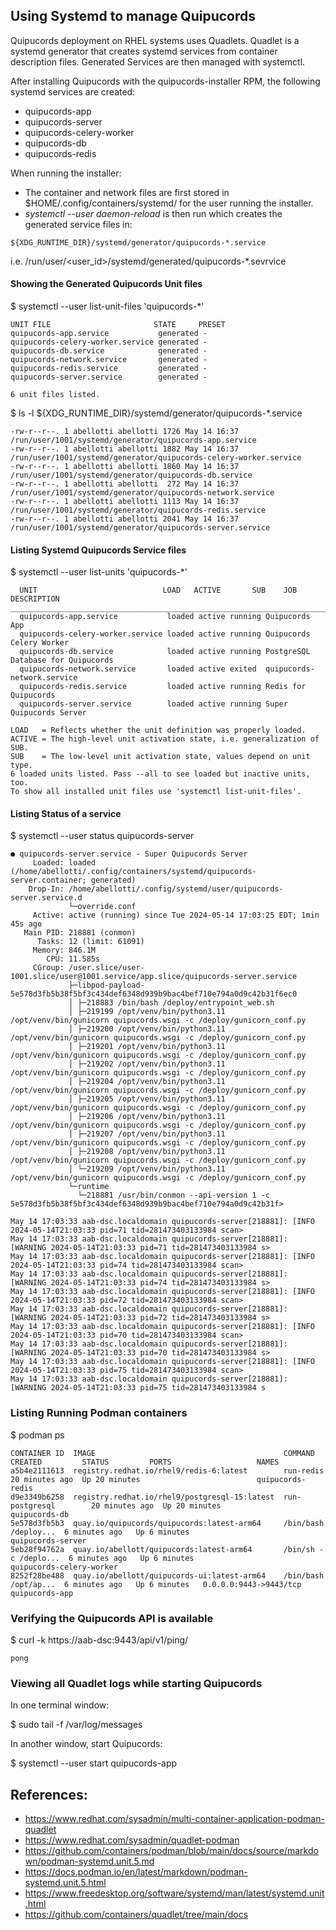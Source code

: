 
## Using Systemd to manage Quipucords

Quipucords deployment on RHEL systems uses Quadlets.
Quadlet is a systemd generator that creates systemd services from container description files.
Generated Services are then managed with systemctl.

After installing Quipucords with the quipucords-installer RPM, the following systemd services are created:

  - quipucords-app
  - quipucords-server
  - quipucords-celery-worker
  - quipucords-db
  - quipucords-redis


When running the installer:

- The container and network files are first stored in $HOME/.config/containers/systemd/
for the user running the installer.
- _systemctl --user daemon-reload_ is then run which creates the generated service files in:

```
${XDG_RUNTIME_DIR}/systemd/generator/quipucords-*.service
```
i.e. /run/user/\<user_id\>/systemd/generated/quipucords-*.sevrvice

#### Showing the Generated Quipucords Unit files

$ systemctl --user list-unit-files 'quipucords-*'

```
UNIT FILE                       STATE     PRESET
quipucords-app.service           generated -
quipucords-celery-worker.service generated -
quipucords-db.service            generated -
quipucords-network.service       generated -
quipucords-redis.service         generated -
quipucords-server.service        generated -

6 unit files listed.
```

$ ls -l ${XDG\_RUNTIME\_DIR}/systemd/generator/quipucords-*.service

```
-rw-r--r--. 1 abellotti abellotti 1726 May 14 16:37 /run/user/1001/systemd/generator/quipucords-app.service
-rw-r--r--. 1 abellotti abellotti 1882 May 14 16:37 /run/user/1001/systemd/generator/quipucords-celery-worker.service
-rw-r--r--. 1 abellotti abellotti 1860 May 14 16:37 /run/user/1001/systemd/generator/quipucords-db.service
-rw-r--r--. 1 abellotti abellotti  272 May 14 16:37 /run/user/1001/systemd/generator/quipucords-network.service
-rw-r--r--. 1 abellotti abellotti 1113 May 14 16:37 /run/user/1001/systemd/generator/quipucords-redis.service
-rw-r--r--. 1 abellotti abellotti 2041 May 14 16:37 /run/user/1001/systemd/generator/quipucords-server.service
```

#### Listing Systemd Quipucords Service files

$ systemctl --user list-units 'quipucords-*'


```
  UNIT                            LOAD   ACTIVE       SUB    JOB     DESCRIPTION
______________________________________________________________________________________________________
  quipucords-app.service           loaded active running Quipucords App
  quipucords-celery-worker.service loaded active running Quipucords Celery Worker
  quipucords-db.service            loaded active running PostgreSQL Database for Quipucords
  quipucords-network.service       loaded active exited  quipucords-network.service
  quipucords-redis.service         loaded active running Redis for Quipucords
  quipucords-server.service        loaded active running Super Quipucords Server

LOAD   = Reflects whether the unit definition was properly loaded.
ACTIVE = The high-level unit activation state, i.e. generalization of SUB.
SUB    = The low-level unit activation state, values depend on unit type.
6 loaded units listed. Pass --all to see loaded but inactive units, too.
To show all installed unit files use 'systemctl list-unit-files'.
```

#### Listing Status of a service

$ systemctl --user status quipucords-server

```
● quipucords-server.service - Super Quipucords Server
     Loaded: loaded (/home/abellotti/.config/containers/systemd/quipucords-server.container; generated)
    Drop-In: /home/abellotti/.config/systemd/user/quipucords-server.service.d
             └─override.conf
     Active: active (running) since Tue 2024-05-14 17:03:25 EDT; 1min 45s ago
   Main PID: 218881 (conmon)
      Tasks: 12 (limit: 61091)
     Memory: 846.1M
        CPU: 11.585s
     CGroup: /user.slice/user-1001.slice/user@1001.service/app.slice/quipucords-server.service
             ├─libpod-payload-5e578d3fb5b38f5bf3c434def6348d939b9bac4bef710e794a0d9c42b31f6ec0
             │ ├─218883 /bin/bash /deploy/entrypoint_web.sh
             │ ├─219199 /opt/venv/bin/python3.11 /opt/venv/bin/gunicorn quipucords.wsgi -c /deploy/gunicorn_conf.py
             │ ├─219200 /opt/venv/bin/python3.11 /opt/venv/bin/gunicorn quipucords.wsgi -c /deploy/gunicorn_conf.py
             │ ├─219201 /opt/venv/bin/python3.11 /opt/venv/bin/gunicorn quipucords.wsgi -c /deploy/gunicorn_conf.py
             │ ├─219202 /opt/venv/bin/python3.11 /opt/venv/bin/gunicorn quipucords.wsgi -c /deploy/gunicorn_conf.py
             │ ├─219204 /opt/venv/bin/python3.11 /opt/venv/bin/gunicorn quipucords.wsgi -c /deploy/gunicorn_conf.py
             │ ├─219205 /opt/venv/bin/python3.11 /opt/venv/bin/gunicorn quipucords.wsgi -c /deploy/gunicorn_conf.py
             │ ├─219206 /opt/venv/bin/python3.11 /opt/venv/bin/gunicorn quipucords.wsgi -c /deploy/gunicorn_conf.py
             │ ├─219207 /opt/venv/bin/python3.11 /opt/venv/bin/gunicorn quipucords.wsgi -c /deploy/gunicorn_conf.py
             │ ├─219208 /opt/venv/bin/python3.11 /opt/venv/bin/gunicorn quipucords.wsgi -c /deploy/gunicorn_conf.py
             │ └─219209 /opt/venv/bin/python3.11 /opt/venv/bin/gunicorn quipucords.wsgi -c /deploy/gunicorn_conf.py
             └─runtime
               └─218881 /usr/bin/conmon --api-version 1 -c 5e578d3fb5b38f5bf3c434def6348d939b9bac4bef710e794a0d9c42b31f>

May 14 17:03:33 aab-dsc.localdomain quipucords-server[218881]: [INFO 2024-05-14T21:03:33 pid=71 tid=281473403133984 scan>
May 14 17:03:33 aab-dsc.localdomain quipucords-server[218881]: [WARNING 2024-05-14T21:03:33 pid=71 tid=281473403133984 s>
May 14 17:03:33 aab-dsc.localdomain quipucords-server[218881]: [INFO 2024-05-14T21:03:33 pid=74 tid=281473403133984 scan>
May 14 17:03:33 aab-dsc.localdomain quipucords-server[218881]: [WARNING 2024-05-14T21:03:33 pid=74 tid=281473403133984 s>
May 14 17:03:33 aab-dsc.localdomain quipucords-server[218881]: [INFO 2024-05-14T21:03:33 pid=72 tid=281473403133984 scan>
May 14 17:03:33 aab-dsc.localdomain quipucords-server[218881]: [WARNING 2024-05-14T21:03:33 pid=72 tid=281473403133984 s>
May 14 17:03:33 aab-dsc.localdomain quipucords-server[218881]: [INFO 2024-05-14T21:03:33 pid=70 tid=281473403133984 scan>
May 14 17:03:33 aab-dsc.localdomain quipucords-server[218881]: [WARNING 2024-05-14T21:03:33 pid=70 tid=281473403133984 s>
May 14 17:03:33 aab-dsc.localdomain quipucords-server[218881]: [INFO 2024-05-14T21:03:33 pid=75 tid=281473403133984 scan>
May 14 17:03:33 aab-dsc.localdomain quipucords-server[218881]: [WARNING 2024-05-14T21:03:33 pid=75 tid=281473403133984 s
```

### Listing Running Podman containers

$ podman ps

```
CONTAINER ID  IMAGE                                          COMMAND               CREATED         STATUS         PORTS                   NAMES
a5b4e2111613  registry.redhat.io/rhel9/redis-6:latest        run-redis             20 minutes ago  Up 20 minutes                          quipucords-redis
d9e3349b6258  registry.redhat.io/rhel9/postgresql-15:latest  run-postgresql        20 minutes ago  Up 20 minutes                          quipucords-db
5e578d3fb5b3  quay.io/quipucords/quipucords:latest-arm64     /bin/bash /deploy...  6 minutes ago   Up 6 minutes                           quipucords-server
5eb28f94762a  quay.io/abellott/quipucords:latest-arm64       /bin/sh -c /deplo...  6 minutes ago   Up 6 minutes                           quipucords-celery-worker
8252f28be488  quay.io/abellott/quipucords-ui:latest-arm64    /bin/bash /opt/ap...  6 minutes ago   Up 6 minutes   0.0.0.0:9443->9443/tcp  quipucords-app
```

### Verifying the Quipucords API is available

$ curl -k https://aab-dsc:9443/api/v1/ping/

```
pong
```

### Viewing all Quadlet logs while starting Quipucords

In one terminal window:

$ sudo tail -f /var/log/messages

In another window, start Quipucords:

$ systemctl --user start quipucords-app

## References:

- https://www.redhat.com/sysadmin/multi-container-application-podman-quadlet
- https://www.redhat.com/sysadmin/quadlet-podman
- https://github.com/containers/podman/blob/main/docs/source/markdown/podman-systemd.unit.5.md
- https://docs.podman.io/en/latest/markdown/podman-systemd.unit.5.html
- https://www.freedesktop.org/software/systemd/man/latest/systemd.unit.html
- https://github.com/containers/quadlet/tree/main/docs

